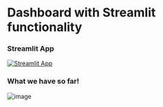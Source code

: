 # Dashboard with **Streamlit** functionality

### Streamlit App

[![Streamlit App](https://static.streamlit.io/badges/streamlit_badge_black_white.svg)](https://share.streamlit.io/saychelsea11/finance_and_covid_tracking_dashboard/main/Dashboard_With_Streamlit_App/Finance_tracking_streamlit.py)

### What we have so far!

![image](https://user-images.githubusercontent.com/31114603/142494524-3c694758-73d5-475d-8f62-ab5b379c8501.png)

